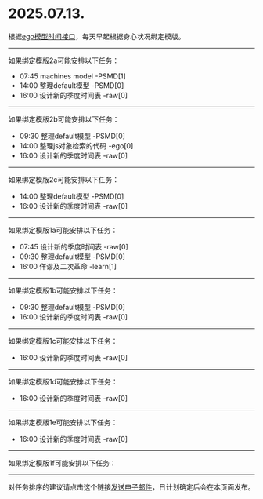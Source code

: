 # 2025.07.13.

根据[ego模型时间接口](https://gitee.com/hyg/blog/blob/master/timeflow.md)，每天早起根据身心状况绑定模版。

---
如果绑定模版2a可能安排以下任务：

- 07:45	machines model -PSMD[1]
- 14:00	整理default模型 -PSMD[0]
- 16:00	设计新的季度时间表 -raw[0]

---
如果绑定模版2b可能安排以下任务：

- 09:30	整理default模型 -PSMD[0]
- 14:00	整理js对象检索的代码 -ego[0]
- 16:00	设计新的季度时间表 -raw[0]

---
如果绑定模版2c可能安排以下任务：

- 14:00	整理default模型 -PSMD[0]
- 16:00	设计新的季度时间表 -raw[0]

---
如果绑定模版1a可能安排以下任务：

- 07:45	设计新的季度时间表 -raw[0]
- 09:30	整理default模型 -PSMD[0]
- 16:00	佯谬及二次革命 -learn[1]

---
如果绑定模版1b可能安排以下任务：

- 09:30	整理default模型 -PSMD[0]
- 16:00	设计新的季度时间表 -raw[0]

---
如果绑定模版1c可能安排以下任务：

- 16:00	设计新的季度时间表 -raw[0]

---
如果绑定模版1d可能安排以下任务：

- 16:00	设计新的季度时间表 -raw[0]

---
如果绑定模版1e可能安排以下任务：

- 16:00	设计新的季度时间表 -raw[0]

---
如果绑定模版1f可能安排以下任务：


---
对任务排序的建议请点击这个链接<a href="mailto:huangyg@mars22.com?subject=关于2025.07.13.任务排序的建议&body=date: 2025.07.13.%0D%0Afile: ../../blog/release/time/d.20250713.md%0D%0A---请勿修改邮件主题及以上内容---%0D%0A">发送电子邮件</a>，日计划确定后会在本页面发布。